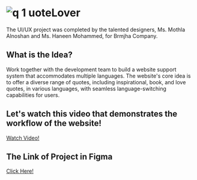 # ![q 1](https://github.com/mothla/QuoteLover-Website/assets/94991403/aaf94236-4037-4e8d-823e-da49d121144e) uoteLover
  
The UI/UX project was completed by the talented designers, Ms. Mothla Alnoshan and Ms. Haneen Mohammed, for Brmjha Company.

## What is the Idea?
Work together with the development team to build a website support system that accommodates multiple languages. The website's core idea is to offer a diverse range of quotes, including inspirational, book, and love quotes, in various languages, with seamless language-switching capabilities for users.

## Let's watch this video that demonstrates the workflow of the website!
[Watch Video!](https://drive.google.com/file/d/17PE_qSoey565UDsDxsTPQNYPW22Akdo-/view?usp=sharing)

## The Link of Project in Figma
[Click Here!](https://www.figma.com/file/Az63zvFEvZ4u93HSvGRB1K/QuoteLover?type=design&node-id=93%3A31&mode=design&t=66tMBprNOmfUbOT7-1)
